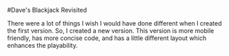 #Dave's Blackjack Revisited

There were a lot of things I wish I would have done different when I created the first version. So, I created a new version. This version is more mobile friendly, has more concise code, and has a little different layout which enhances the playability.